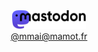 
<div align='center'>
  <a href="https://mamot.fr/@mmai" rel="me">
  <img src="https://raw.githubusercontent.com/mastodon/mastodon/45aa5781ce611ea411e34e3b18358a9fe15f67ce/app/javascript/images/logo-symbol-wordmark.svg" alt="Mastodon" style="height: 30px;">
    <br>@mmai@mamot.fr
</div>
